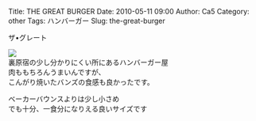 Title: THE GREAT BURGER
Date: 2010-05-11 09:00
Author: Ca5
Category: other
Tags: ハンバーガー
Slug: the-great-burger

ザ•グレート

[![](http://farm5.static.flickr.com/4038/4580239408_9f876660cd_m.jpg)](http://www.flickr.com/photos/46200029@N06/4580239408/)  
裏原宿の少し分かりにくい所にあるハンバーガー屋  
肉ももちろんうまいんですが、  
こんがり焼いたバンズの食感も良かったです。

ベーカーバウンスよりは少し小さめ  
でも十分、一食分になりえる良いサイズです
